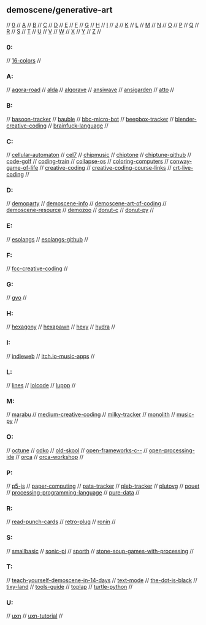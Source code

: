 ## demoscene/generative-art

// [0](#0) // [A](#a) // [B](#b) // [C](#c) // [D](#d) // [E](#e) // [F](#f) // [G](#g)
// [H](#h) // [I](#i) // [J](#j) // [K](#k) // [L](#l) // [M](#m) // [N](#n) // [O](#o)
// [P](#p) // [Q](#q) // [R](#r) // [S](#s) // [T](#t) // [U](#u) // [V](#v) // [W](#w)
// [X](#x) // [Y](#y) // [Z](#z) //

### 0:
// [16-colors](https://16colo.rs/)
//

### A:
// [agora-road](https://agoraroad.com/)
// [alda](https://github.com/alda-lang/alda)
// [algorave](https://algorave.com/)
// [ansiwave](https://ansiwave.net/)
// [ansigarden](https://www.ansigarden.com/#all)
// [atto](https://atto.devicefuture.org/?lsp=)
//

### B:
// [basoon-tracker](https://www.stef.be/bassoontracker/)
// [bauble](https://github.com/ianthehenry/bauble)
// [bbc-micro-bot](https://www.bbcmicrobot.com/)
// [beepbox-tracker](https://beepbox.co)
// [blender-creative-coding](https://tabreturn.github.io/code/blender/python/2020/06/06/a_quick_intro_to_blender_creative_coding-part_1_of_3.html)
// [brainfuck-language](https://gist.github.com/roachhd/dce54bec8ba55fb17d3a)
//

### C:
// [cellular-automaton](https://pypi.org/project/cellular-automaton/)
// [cel7](https://rxi.itch.io/cel7)
// [chipmusic](https://chipmusic.org/)
// [chiptone](https://sfbgames.itch.io/chiptone)
// [chiptune-github](https://github.com/topics/chiptune)
// [code-golf](https://github.com/topics/code-golf)
// [coding-train](https://thecodingtrain.com)
// [collapse-os](https://collapseos.org/)
// [coloring-computers](https://ipfs.io/ipfs/QmYz7DPRWypGQcbAHr7Mi8EKB6ntSPsEnUsCXbAhBiHQZP/)
// [conway-game-of-life](https://www.youtube.com/watch?v=xP5-iIeKXE8&t=89s)
// [creative-coding](https://www.iquilezles.org)
// [creative-coding-course-links](https://www.reddit.com/r/creativecoding/comments/2ijcpc/is_there_any_free_online_course_on_creative_coding/)
// [crt-live-coding](https://github.com/Swordfish90/crt-live-coding)
//

### D:
// [demoparty](https://www.demoparty.net/)
// [demoscene-info](https://www.demoscene.info/)
// [demoscene-art-of-coding](http://demoscene-the-art-of-coding.net/)
// [demoscene-resource](http://www.pouet.net/index.php)
// [demozoo](https://demozoo.org/)
// [donut-c](https://www.a1k0n.net/2011/07/20/donut-math.html)
// [donut-py](https://github.com/RandomThings23/donut)
//

### E:
// [esolangs](https://esolangs.org/wiki/Esoteric_programming_language)
// [esolangs-github](https://github.com/topics/esoteric-language)
//

### F:
// [fcc-creative-coding](https://www.freecodecamp.org/news/an-introduction-to-generative-art-what-it-is-and-how-you-make-it-b0b363b50a70)
//

### G:
// [gyo](https://wiki.xxiivv.com/site/gyo.html)
//

### H:
// [hexagony](https://hexagony.net/)
// [hexapawn](https://www.rigb.org/christmaslectures08/html/activities/sweet-computer.pdf)
// [hexy](https://avanier.studio/hexy)
// [hydra](https://github.com/ojack/hydra)
//

### I:
// [indieweb](https://indieweb.org/)
// [itch.io-music-apps](https://itch.io/tools/tag-music)
//

### L:
// [lines](https://llllllll.co/)
// [lolcode](http://www.lolcode.org/)
// [luppp](http://openavproductions.com/luppp/)
//

### M:
// [marabu](https://github.com/hundredrabbits/Marabu)
// [medium-creative-coding](https://medium.com/better-programming/getting-started-with-creative-coding-16072ff7e778)
// [milky-tracker](https://milkytracker.org/about/)
// [monolith](https://pbat.ch/wiki/monolith/)
// [music-py](https://rainbow-dreamer.github.io/musicpy/)
//

### O:
// [octune](https://github.com/fengctor/octune)
// [odko](https://github.com/comfies/odko)
// [old-skool](http://www.oldskool.org)
// [open-frameworks-c--](https://openframeworks.cc/)
// [open-processing-ide](https://openprocessing.org)
// [orca](https://github.com/hundredrabbits/Orca)
// [orca-workshop](https://github.com/okyeron/Orca-1/blob/master/WORKSHOP.md)
//

### P:
// [p5-js](https://p5js.org)
// [paper-computing](https://wiki.xxiivv.com/site/paper_computing.html)
// [pata-tracker](https://pixwlk.itch.io/pata-tracker)
// [pleb-tracker](https://github.com/danfrz/PLEBTracker)
// [plutovg](https://github.com/sammycage/plutovg)
// [pouet](https://www.pouet.net/index.php)
// [processing-programming-language](https://processing.org)
// [pure-data](https://puredata.info)
//

### R:
// [read-punch-cards](https://craftofcoding.wordpress.com/2017/01/28/read-your-own-punch-cards/)
// [retro-plug](https://github.com/tommitytom/RetroPlug)
// [ronin](https://hundredrabbits.itch.io/ronin)
//

### S:
// [smallbasic](https://smallbasic.github.io/)
// [sonic-pi](https://sonic-pi.net)
// [sporth](https://pbat.ch/proj/sporth.html)
// [stone-soup-games-with-processing](https://github.com/JohnEarnest/StoneSoup)
//

### T:
// [teach-yourself-demoscene-in-14-days](https://github.com/psenough/teach_yourself_demoscene_in_14_days)
// [text-mode](http://text-mode.org/)
// [the-dot-is-black](https://thedotisblack.com/)
// [tixy-land](https://tixy.land/)
// [tools-guide](https://blog.prototypr.io/the-short-guide-to-generative-art-creative-coding-fc36ff163708)
// [toplap](https://toplap.org/)
// [turtle-python](https://docs.python.org/3/library/turtle.html)
//

### U:
// [uxn](https://wiki.xxiivv.com/site/uxn.html)
// [uxn-tutorial](https://compudanzas.net/uxn_tutorial.html)
//
